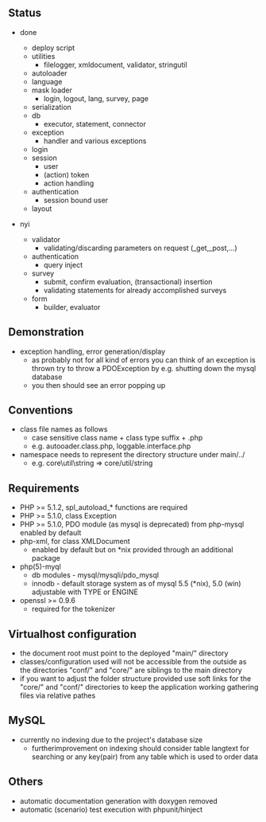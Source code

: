 Status
------
* done
  * deploy script
  * utilities
    * filelogger, xmldocument, validator, stringutil
  * autoloader
  * language
  * mask loader
    * login, logout, lang, survey, page
  * serialization
  * db
    * executor, statement, connector
  * exception 
    * handler and various exceptions
  * login
  * session
    * user 
    * (action) token
    * action handling
  * authentication 
    * session bound user
  * layout
  
* nyi
  * validator
    * validating/discarding parameters on request (_get,_post,...)
  * authentication
    * query inject
  * survey
    * submit, confirm evaluation, (transactional) insertion
    * validating statements for already accomplished surveys
  * form
    * builder, evaluator

Demonstration
-------------
* exception handling, error generation/display
  * as probably not for all kind of errors you can think of an exception 
    is thrown try to throw a PDOException by e.g. shutting down the mysql
    database
  * you then should see an error popping up

Conventions
-----------
* class file names as follows
  * case sensitive class name + class type suffix + .php
  * e.g. autooader.class.php, loggable.interface.php
* namespace needs to represent the directory structure under main/../
  * e.g. core\util\string => core/util/string  

Requirements
------------
* PHP >= 5.1.2, spl_autoload_* functions are required
* PHP >= 5.1.0, class Exception
* PHP >= 5.1.0, PDO module (as mysql is deprecated) from php-mysql enabled by
                default
* php-xml, for class XMLDocument
  * enabled by default but on *nix provided through an additional package
* php(5)-myql
  * db modules - mysql/mysqli/pdo_mysql
  * innodb - default storage system as of mysql 5.5 (*nix), 5.0 (win)
             adjustable with TYPE or ENGINE
* openssl >= 0.9.6
  * required for the tokenizer

Virtualhost configuration
-------------------------
* the document root must point to the deployed "main/" directory
* classes/configuration used will not be accessible from the outside as 
  the directories "conf/" and "core/" are siblings to the main directory
* if you want to adjust the folder structure provided use soft links for
  the "core/" and "conf/" directories to keep the application working 
  gathering files via relative pathes

MySQL
-----
* currently no indexing due to the project's database size
  * furtherimprovement on indexing should consider table langtext for 
    searching or any key(pair) from any table which is used to order data

Others
------
* automatic documentation generation with doxygen removed
* automatic (scenario) test execution with phpunit/hinject


